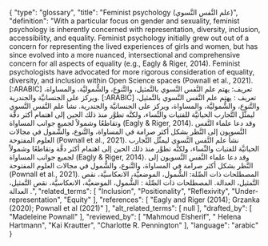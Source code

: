{
    "type": "glossary",
    "title": "Feminist psychology (علم النَّفس النَّسوي)",
    "definition": "With a particular focus on gender and sexuality, feminist psychology is inherently concerned with representation, diversity, inclusion, accessibility, and equality. Feminist psychology initially grew out out of a concern for representing the lived experiences of girls and women, but has since evolved into a more nuanced, intersectional and comprehensive concern for all aspects of equality (e.g., Eagly & Riger, 2014). Feminist psychologists have advocated for more rigorous consideration of equality, diversity, and inclusion within Open Science spaces (Pownall et al., 2021). [:ARABIC] تعريف: يهتم علم النَّفس النَّسوي بالتَّمثيل، والتَّنوع، والشُّموليَّة، والمساواة، ويركز على الجنسانيَّة والجندرية. [:ARABIC] تعريف : يهتم علم النَّفس النَّسوي بالتَّمثيل، والتَّنوع، والشُّموليَّة، والمساواة، ويركز على الجنسانيَّة والجندرية. نشأ علم النَّفس النَّسوي ليمثّل التَّجارب الحياتيَّة للفتيات والنِّساء، ولكنَّه تطوَّر منذ ذلك الحين إلى اهتمام أكثر دقَّة وتقاطعًا وشمولاً لجميع جوانب المساواة (Eagly & Riger, 2014). وقد دعا علماء النَّفس النَّسويون إلى النَّظر بشكل أكثر صرامة في المساواة، والتَّنوع، والشُّمول في مجالات العلوم المفتوحة (Pownall et al., 2021). نشأ علم النَّفس النَّسوي ليمثّل التَّجارب الحياتيَّة للفتيات والنِّساء، ولكنَّه تطوَّر منذ ذلك الحين إلى اهتمام أكثر دقَّة وتقاطعًا وشمولاً لجميع جوانب المساواة (Eagly & Riger, 2014). وقد دعا علماء النَّفس النَّسويون إلى النَّظر بشكل أكثر صرامة في المساواة، والتَّنوع، والشُّمول في مجالات العلوم المفتوحة (Pownall et al., 2021). المصطلحات ذات الصِّلة: الشُّمول، الموضعيَّة، الانعكاسيَّة، نقص التَّمثيل، العدالة. المصطلحات ذات الصِّلة : الشُّمول، الموضعيَّة، الانعكاسيَّة، نقص التَّمثيل، العدالة .",
    "related_terms": [
        "Inclusion",
        "Positionality",
        "Reflexivity",
        "Under-representation",
        "Equity"
    ],
    "references": [
        "Eagly and Riger (2014); Grzanka (2020); Pownall et al (2021)"
    ],
    "alt_related_terms": [
        null
    ],
    "drafted_by": [
        "Madeleine Pownall"
    ],
    "reviewed_by": [
        "Mahmoud Elsherif",
        " Helena Hartmann",
        "Kai Krautter",
        "Charlotte R. Pennington"
    ],
    "language": "arabic"
}